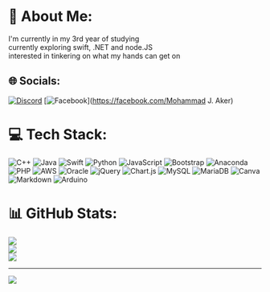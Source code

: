 # 💫 About Me:
I'm currently in my 3rd year of studying<br>currently exploring swift, .NET and node.JS<br>interested in tinkering on what my hands can get on 


## 🌐 Socials:
[![Discord](https://img.shields.io/badge/Discord-%237289DA.svg?logo=discord&logoColor=white)](https://discord.gg/Aker#2543) [![Facebook](https://img.shields.io/badge/Facebook-%231877F2.svg?logo=Facebook&logoColor=white)](https://facebook.com/Mohammad J. Aker) 

# 💻 Tech Stack:
![C++](https://img.shields.io/badge/c++-%2300599C.svg?style=plastic&logo=c%2B%2B&logoColor=white) ![Java](https://img.shields.io/badge/java-%23ED8B00.svg?style=plastic&logo=java&logoColor=white) ![Swift](https://img.shields.io/badge/swift-F54A2A?style=plastic&logo=swift&logoColor=white) ![Python](https://img.shields.io/badge/python-3670A0?style=plastic&logo=python&logoColor=ffdd54) ![JavaScript](https://img.shields.io/badge/javascript-%23323330.svg?style=plastic&logo=javascript&logoColor=%23F7DF1E) ![Bootstrap](https://img.shields.io/badge/bootstrap-%23563D7C.svg?style=plastic&logo=bootstrap&logoColor=white) ![Anaconda](https://img.shields.io/badge/Anaconda-%2344A833.svg?style=plastic&logo=anaconda&logoColor=white) ![PHP](https://img.shields.io/badge/php-%23777BB4.svg?style=plastic&logo=php&logoColor=white) ![AWS](https://img.shields.io/badge/AWS-%23FF9900.svg?style=plastic&logo=amazon-aws&logoColor=white) ![Oracle](https://img.shields.io/badge/Oracle-F80000?style=plastic&logo=oracle&logoColor=white) ![jQuery](https://img.shields.io/badge/jquery-%230769AD.svg?style=plastic&logo=jquery&logoColor=white) ![Chart.js](https://img.shields.io/badge/chart.js-F5788D.svg?style=plastic&logo=chart.js&logoColor=white) ![MySQL](https://img.shields.io/badge/mysql-%2300f.svg?style=plastic&logo=mysql&logoColor=white) ![MariaDB](https://img.shields.io/badge/MariaDB-003545?style=plastic&logo=mariadb&logoColor=white) ![Canva](https://img.shields.io/badge/Canva-%2300C4CC.svg?style=plastic&logo=Canva&logoColor=white) ![Markdown](https://img.shields.io/badge/markdown-%23000000.svg?style=plastic&logo=markdown&logoColor=white) ![Arduino](https://img.shields.io/badge/-Arduino-00979D?style=plastic&logo=Arduino&logoColor=white)
# 📊 GitHub Stats:
![](https://github-readme-stats.vercel.app/api?username=Mohammad-Aker&theme=dark&hide_border=false&include_all_commits=true&count_private=true)<br/>
![](https://github-readme-streak-stats.herokuapp.com/?user=Mohammad-Aker&theme=dark&hide_border=false)<br/>
![](https://github-readme-stats.vercel.app/api/top-langs/?username=Mohammad-Aker&theme=dark&hide_border=false&include_all_commits=true&count_private=true&layout=compact)


---
[![](https://visitcount.itsvg.in/api?id=Mohammad-Aker&icon=2&color=1)](https://visitcount.itsvg.in)

<!-- Proudly created with GPRM ( https://gprm.itsvg.in ) -->
